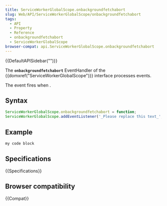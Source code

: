 ```yaml
---
title: ServiceWorkerGlobalScope.onbackgroundfetchabort
slug: Web/API/ServiceWorkerGlobalScope/onbackgroundfetchabort
tags:
  - API
  - Property
  - Reference
  - onbackgroundfetchabort
  - ServiceWorkerGlobalScope
browser-compat: api.ServiceWorkerGlobalScope.onbackgroundfetchabort
---
```

{{DefaultAPISidebar("")}}

The **`onbackgroundfetchabort`** EventHandler of the {{domxref("ServiceWorkerGlobalScope")}} interface processes  events.

The  event fires when .

## Syntax

```js
ServiceWorkerGlobalScope.onbackgroundfetchabort = function;
ServiceWorkerGlobalScope.addEventListener('_Please replace this text_', function);
```

## Example

```js
my code block
```

## Specifications

{{Specifications}}

## Browser compatibility

{{Compat}}

